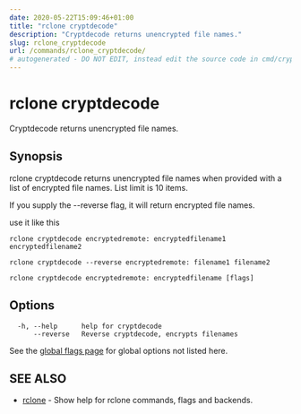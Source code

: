 ```yaml
---
date: 2020-05-22T15:09:46+01:00
title: "rclone cryptdecode"
description: "Cryptdecode returns unencrypted file names."
slug: rclone_cryptdecode
url: /commands/rclone_cryptdecode/
# autogenerated - DO NOT EDIT, instead edit the source code in cmd/cryptdecode/ and as part of making a release run "make commanddocs"
---
```

# rclone cryptdecode

Cryptdecode returns unencrypted file names.

## Synopsis


rclone cryptdecode returns unencrypted file names when provided with
a list of encrypted file names. List limit is 10 items.

If you supply the --reverse flag, it will return encrypted file names.

use it like this

	rclone cryptdecode encryptedremote: encryptedfilename1 encryptedfilename2

	rclone cryptdecode --reverse encryptedremote: filename1 filename2


```
rclone cryptdecode encryptedremote: encryptedfilename [flags]
```

## Options

```
  -h, --help      help for cryptdecode
      --reverse   Reverse cryptdecode, encrypts filenames
```

See the [global flags page](/flags/) for global options not listed here.

## SEE ALSO

* [rclone](/commands/rclone/)	 - Show help for rclone commands, flags and backends.

